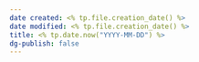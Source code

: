 ```yaml
---
date created: <% tp.file.creation_date() %>
date modified: <% tp.file.creation_date() %>
title: <% tp.date.now("YYYY-MM-DD") %>
dg-publish: false
---
```


